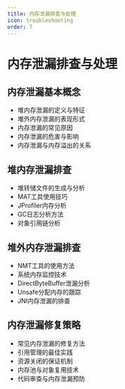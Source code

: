 ```yaml
---
title: 内存泄漏排查与处理
icon: troubleshooting
order: 7
---
```


# 内存泄漏排查与处理

## 内存泄漏基本概念

- 堆内存泄漏的定义与特征
- 堆外内存泄漏的表现形式
- 内存泄漏的常见原因
- 内存泄漏的危害与影响
- 内存泄漏与内存溢出的关系

## 堆内存泄漏排查

- 堆转储文件的生成与分析
- MAT工具使用技巧
- JProfiler内存分析
- GC日志分析方法
- 对象引用链分析

## 堆外内存泄漏排查

- NMT工具的使用方法
- 系统内存监控技术
- DirectByteBuffer泄漏分析
- Unsafe分配内存的跟踪
- JNI内存泄漏的排查

## 内存泄漏修复策略

- 常见内存泄漏的修复方法
- 引用管理的最佳实践
- 资源关闭的保证机制
- 内存池与对象复用技术
- 代码审查与内存泄漏预防
